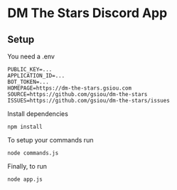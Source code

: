 # DM The Stars Discord App

## Setup
You need a .env
```
PUBLIC_KEY=...
APPLICATION_ID=...
BOT_TOKEN=...
HOMEPAGE=https://dm-the-stars.gsiou.com
SOURCE=https://github.com/gsiou/dm-the-stars
ISSUES=https://github.com/gsiou/dm-the-stars/issues
```

Install dependencies
```
npm install
```

To setup your commands run
```
node commands.js
```

Finally, to run
```
node app.js
```